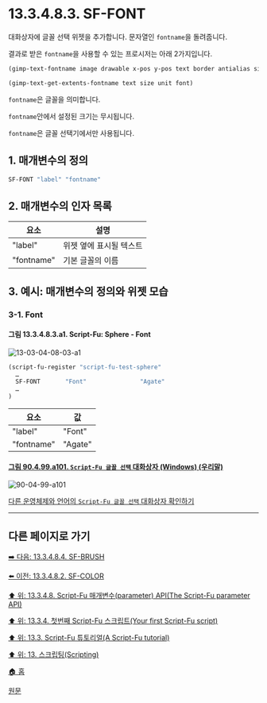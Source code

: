 # 13.3.4.8.3. SF-FONT
대화상자에 글꼴 선택 위젯을 추가합니다. 문자열인 `fontname`을 돌려줍니다. 

결과로 받은 `fontname`을 사용할 수 있는 프로시저는 아래 2가지입니다.

```scheme
(gimp-text-fontname image drawable x-pos y-pos text border antialias size unit font)

(gimp-text-get-extents-fontname text size unit font)
```

`fontname`은 글꼴을 의미합니다. 

`fontname`안에서 설정된 크기는 무시됩니다. 

`fontname`은 글꼴 선택기에서만 사용됩니다.

<a id="13-03-04-08-03-s1"></a>

## 1. 매개변수의 정의

```scheme
SF-FONT "label" "fontname"
```

<a id="13-03-04-08-03-s2"></a>

## 2. 매개변수의 인자 목록

|요소|설명|
|---|---|
|"label"|위젯 옆에 표시될 텍스트|
|"fontname"|기본 글꼴의 이름|

<a id="13-03-04-08-03-s3"></a>

## 3. 예시: 매개변수의 정의와 위젯 모습

<a id="13-03-04-08-03-s3-01"></a>

### 3-1. Font

#### 그림 13.3.4.8.3.a1. Script-Fu: Sphere - Font
![13-03-04-08-03-a1](https://github.com/wonder13662/gimp/assets/15767104/e6e1ec5e-3a58-45da-8f49-49fbff0c4472)

```scheme
(script-fu-register "script-fu-test-sphere"
  …
  SF-FONT       "Font"               "Agate"
  …
)
```

|요소|값|
|---|---|
|"label"|"Font"|
|"fontname"|"Agate"|

<a id="90-04-99-a101"></a>

#### [그림 90.4.99.a101. `Script-Fu 글꼴 선택` 대화상자 (Windows) (우리말)](./90-04-0099-script_fu_font_selection.md#90-04-99-a101)
![90-04-99-a101](https://github.com/wonder13662/gimp/assets/15767104/40ba7365-7938-4b32-8a8e-361ce0131234)

[다른 운영체제와 언어의 `Script-Fu 글꼴 선택` 대화상자 확인하기](./90-04-0099-script_fu_font_selection.md#90-04-99-a102)

***

## 다른 페이지로 가기

[➡️ 다음: 13.3.4.8.4. SF-BRUSH](./13-03-04-08-04-sf_brush.md)

[⬅️ 이전: 13.3.4.8.2. SF-COLOR](./13-03-04-08-02-sf_color.md)

[⬆️ 위: 13.3.4.8. Script-Fu 매개변수(parameter) API(The Script-Fu parameter API)](./13-03-04-08-00-the_script_fu_parameter_api.md)

[⬆️ 위: 13.3.4. 첫번째 Script-Fu 스크립트(Your first Script-Fu script)](./13-03-04-00-your-first-script-fu-script.md)

[⬆️ 위: 13.3. Script-Fu 튜토리얼(A Script-Fu tutorial)](./13-03-00-a-script-fu-tutorial.md)

[⬆️ 위: 13. 스크립팅(Scripting)](./13-00-scripting.md)

[🏠 홈](./00-home.md)

[원문](https://docs.gimp.org/2.10/ko/gimp-using-script-fu-tutorial-first-script.html#gimp-using-script-fu-api)